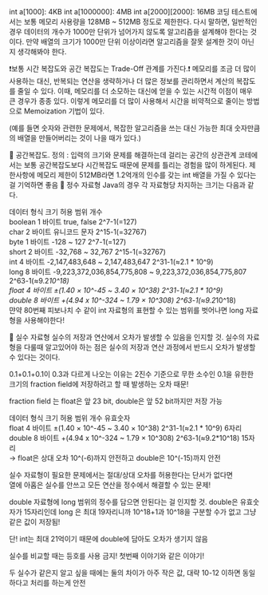 int a[1000]: 4KB
int a[1000000]: 4MB
int a[2000][2000]: 16MB
코딩 테스트에서는 보통 메모리 사용량을 128MB ~ 512MB 정도로 제한한다. 다시 말하면, 일반적인 경우 데이터의 개수가 1000만 단위가 넘어가지 않도록 알고리즘을 설계해야 한다는 것이다. 만약 배열의 크기가 1000만 단위 이상이라면 알고리즘을 잘못 설계한 것이 아닌지 생각해봐야 한다.

 

❗️보통 시간 복잡도와 공간 복잡도는 Trade-Off 관계를 가진다.❗️
메모리를 조금 더 많이 사용하는 대신, 반복되는 연산을 생략하거나 더 많은 정보를 관리하면서 계산의 복잡도를 줄일 수 있다.
이때, 메모리를 더 소모하는 대신에 얻을 수 있는 시간적 이점이 매우 큰 경우가 종종 있다. 이렇게 메모리를 더 많이 사용해서 시간을 비약적으로 줄이는 방법으로 Memoization 기법이 있다.

(예를 들면 숫자와 관련한 문제에서, 복잡한 알고리즘을 쓰는 대신 가능한 최대 숫자만큼의 배열을 만들어버리는 것이 나을 때가 있다.)

📝 공간복잡도.
정의 : 입력의 크기와 문제를 해결하는데 걸리는 공간의 상관관계
코테에서는 보통 공간복잡도보다 시간복잡도 때문에 문제를 틀리는 경험을 많이 하게된다.
제한사항에 메모리 제한이 512MB라면 1.2억개의 인수를 갖는 int 배열을 가질 수 있다는 걸 기억하면 좋음
📝 정수 자료형
Java의 경우 각 자료형당 차지하는 크기는 다음과 같다.

데이터 형식	크기	허용 범위	개수  
boolean	1 바이트	true, false	2^7-1(=127)  
char	2 바이트	유니코드 문자	2^15-1(=32767)  
byte	1 바이트	-128 ~ 127	2^7-1(=127)  
short	2 바이트	-32,768 ~ 32,767	2^15-1(=32767)  
int	4 바이트	-2,147,483,648 ~ 2,147,483,647	2^31-1(≈2.1 * 10^9)  
long	8 바이트	-9,223,372,036,854,775,808 ~ 9,223,372,036,854,775,807	2^63-1(≈9.2*10^18)  
float	4 바이트	±(1.40 × 10^-45 ~ 3.40 × 10^38)	2^31-1(≈2.1 * 10^9)  
double	8 바이트	+(4.94 x 10^-324 ~ 1.79 × 10^308)	2^63-1(≈9.2*10^18)  
먄약 80번째 피보나치 수 같이 int 자료형의 표현할 수 있는 범위를 벗어나면 long 자료형을 사용해야한다!  

📝 실수 자료형
실수의 저장과 연산에서 오차가 발생할 수 있음을 인지할 것.
실수의 자료형을 다룰때 알고있어야 하는 점은 실수의 저장과 연산 과정에서 반드시 오차가 발생할 수 있다는 것이다.

0.1+0.1+0.1이 0.3과 다르게 나오는 이유는 2진수 기준으로 무한 소수인 0.1을 유한한 크기의 fraction field에 저장하려고 할 때 발생하는 오차 때문!

fraction field 는 float은 앞 23 bit, double은 앞 52 bit까지만 저장 가능

데이터 형식	크기	허용 범위	개수	유효숫자  
float	4 바이트	±(1.40 × 10^-45 ~ 3.40 × 10^38)	2^31-1(≈2.1 * 10^9)	6자리  
double	8 바이트	+(4.94 x 10^-324 ~ 1.79 × 10^308)	2^63-1(≈9.2*10^18)	15자리  
→ float은 상대 오차 10^(-6)까지 안전하고 double은 10^(-15)까지 안전  

실수 자료형이 필요한 문제에서는 절대/상대 오차를 허용한다는 단서가 없다면  
열에 아홉은 실수를 안쓰고 모든 연산을 정수에서 해결할 수 있는 문제!  

double 자료형에 long 범위의 정수를 담으면 안된다는 걸 인지할 것.
double은 유효숫자가 15자리인데 long 은 최대 19자리니까 10^18+1과 10^18을 구분할 수가 없고 그냥 같은 값이 저장됨!

단! int는 최대 21억이기 때문에 double에 담아도 오차가 생기지 않음

실수를 비교할 때는 등호를 사용 금지!
첫번째 이야기와 같은 이야기!

두 실수가 같은지 알고 싶을 때에는 둘의 차이가 아주 작은 값, 대략 10-12 이하면 동일하다고 처리를 하는게 안전
